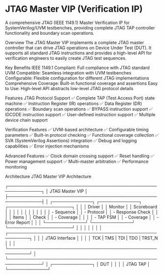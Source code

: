 # JTAG Master VIP (Verification IP)

A comprehensive JTAG (IEEE 1149.1) Master Verification IP for SystemVerilog/UVM testbenches, providing complete JTAG TAP controller functionality and boundary scan operations.

Overview
The JTAG Master VIP implements a complete JTAG master controller that can drive JTAG operations on Device Under Test (DUT). It supports all standard JTAG instructions and provides a high-level API for verification engineers to easily create JTAG test sequences.

Key Benefits
IEEE 1149.1 Compliant: Full compliance with JTAG standard
UVM Compatible: Seamless integration with UVM testbenches
Configurable: Flexible configuration for different JTAG implementations
Comprehensive Coverage: Built-in functional coverage and assertions
Easy to Use: High-level API abstracts low-level JTAG protocol details

Features
JTAG Protocol Support
✅ Complete TAP (Test Access Port) state machine
✅ Instruction Register (IR) operations
✅ Data Register (DR) operations
✅ Boundary scan operations
✅ BYPASS instruction support
✅ IDCODE instruction support
✅ User-defined instruction support
✅ Multiple device chain support

Verification Features
✅ UVM-based architecture
✅ Configurable timing parameters
✅ Built-in protocol checking
✅ Functional coverage collection
✅ SVA (SystemVerilog Assertions) integration
✅ Debug and logging capabilities
✅ Error injection mechanisms

Advanced Features
✅ Clock domain crossing support
✅ Reset handling
✅ Power management support
✅ Multi-master arbitration
✅ Performance monitoring

Architecture
JTAG Master VIP Architecture

┌─────────────────────────────────────────────────────────────┐
│                    JTAG Master VIP                         │
├─────────────────────────────────────────────────────────────┤
│  ┌─────────────┐  ┌─────────────┐  ┌─────────────────────┐  │
│  │   Driver    │  │   Monitor   │  │     Scoreboard     │  │
│  │             │  │             │  │                     │  │
│  │ - Sequence  │  │ - Protocol  │  │ - Response Check    │  │
│  │   Items     │  │   Check     │  │ - Coverage          │  │
│  │ - TAP FSM   │  │ - Coverage  │  │ - Error Report      │  │
│  └─────────────┘  └─────────────┘  └─────────────────────┘  │
│         │                 │                       │         │
│  ┌─────────────────────────────────────────────────────────┐  │
│  │              JTAG Interface                            │  │
│  │  TCK | TMS | TDI | TDO | TRST_N                       │  │
│  └─────────────────────────────────────────────────────────┘  │
└─────────────────────────────────────────────────────────────┘
                           │
                    ┌─────────────┐
                    │     DUT     │
                    │             │
                    │ JTAG TAP    │
                    └─────────────┘
